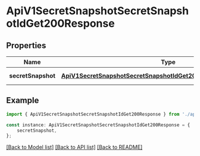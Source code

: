 # ApiV1SecretSnapshotSecretSnapshotIdGet200Response


## Properties

Name | Type | Description | Notes
------------ | ------------- | ------------- | -------------
**secretSnapshot** | [**ApiV1SecretSnapshotSecretSnapshotIdGet200ResponseSecretSnapshot**](ApiV1SecretSnapshotSecretSnapshotIdGet200ResponseSecretSnapshot.md) |  | [default to undefined]

## Example

```typescript
import { ApiV1SecretSnapshotSecretSnapshotIdGet200Response } from './api';

const instance: ApiV1SecretSnapshotSecretSnapshotIdGet200Response = {
    secretSnapshot,
};
```

[[Back to Model list]](../README.md#documentation-for-models) [[Back to API list]](../README.md#documentation-for-api-endpoints) [[Back to README]](../README.md)
